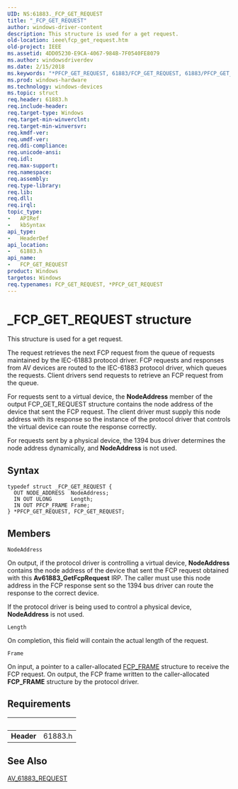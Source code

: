 ```yaml
---
UID: NS:61883._FCP_GET_REQUEST
title: "_FCP_GET_REQUEST"
author: windows-driver-content
description: This structure is used for a get request.
old-location: ieee\fcp_get_request.htm
old-project: IEEE
ms.assetid: 4DD05230-E9CA-4067-984B-7F0540FE8079
ms.author: windowsdriverdev
ms.date: 2/15/2018
ms.keywords: "*PFCP_GET_REQUEST, 61883/FCP_GET_REQUEST, 61883/PFCP_GET_REQUEST, FCP_GET_REQUEST, FCP_GET_REQUEST structure [Buses], IEEE.fcp_get_request, PFCP_GET_REQUEST, PFCP_GET_REQUEST structure pointer [Buses], _FCP_GET_REQUEST"
ms.prod: windows-hardware
ms.technology: windows-devices
ms.topic: struct
req.header: 61883.h
req.include-header: 
req.target-type: Windows
req.target-min-winverclnt: 
req.target-min-winversvr: 
req.kmdf-ver: 
req.umdf-ver: 
req.ddi-compliance: 
req.unicode-ansi: 
req.idl: 
req.max-support: 
req.namespace: 
req.assembly: 
req.type-library: 
req.lib: 
req.dll: 
req.irql: 
topic_type:
-	APIRef
-	kbSyntax
api_type:
-	HeaderDef
api_location:
-	61883.h
api_name:
-	FCP_GET_REQUEST
product: Windows
targetos: Windows
req.typenames: FCP_GET_REQUEST, *PFCP_GET_REQUEST
---
```


# _FCP_GET_REQUEST structure
This structure is used for a get request.

The  request retrieves the next FCP request from the queue of requests maintained by the IEC-61883 protocol driver. FCP requests and responses from AV devices are routed to the IEC-61883 protocol driver, which queues the requests. Client drivers send  requests to retrieve an FCP request from the queue. 

For requests sent to a virtual device, the <b>NodeAddress</b> member of the output FCP_GET_REQUEST structure contains the node address of the device that sent the FCP request. The client driver must supply this node address with its response so the instance of the protocol driver that controls the virtual device can route the response correctly. 

For requests sent by a physical device, the 1394 bus driver determines the node address dynamically, and <b>NodeAddress</b> is not used.

## Syntax
```
typedef struct _FCP_GET_REQUEST {
  OUT NODE_ADDRESS  NodeAddress;
  IN OUT ULONG      Length;
  IN OUT PFCP_FRAME Frame;
} *PFCP_GET_REQUEST, FCP_GET_REQUEST;
```

## Members


`NodeAddress`

On output, if the protocol driver is controlling a virtual device, <b>NodeAddress</b> contains the node address of the device that sent the FCP request obtained with this <b>Av61883_GetFcpRequest</b> IRP. The caller must use this node address in the FCP response sent so the 1394 bus driver can route the response to the correct device. 

If the protocol driver is being used to control a physical device, <b>NodeAddress</b> is not used.

`Length`

On completion, this field will contain the actual length of the request.

`Frame`

On input, a pointer to a caller-allocated <a href="https://msdn.microsoft.com/library/windows/hardware/ff537113">FCP_FRAME</a> structure to receive the FCP request. On output, the FCP frame written to the caller-allocated <b>FCP_FRAME</b> structure by the protocol driver.


## Requirements
| &nbsp; | &nbsp; |
| ---- |:---- |
| **Header** | 61883.h |

## See Also

<a href="https://msdn.microsoft.com/library/windows/hardware/ff537008">AV_61883_REQUEST</a>